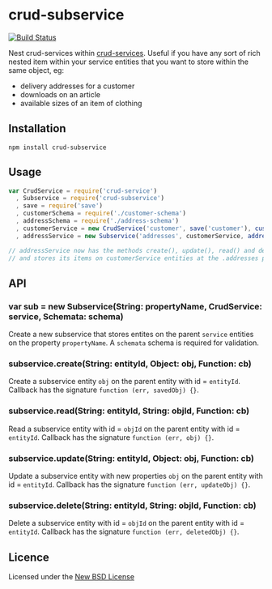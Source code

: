 # crud-subservice

[![Build Status](https://travis-ci.org/bengourley/validity-number-in-range.png?branch=master)](https://travis-ci.org/bengourley/validity-number-in-range)

Nest crud-services within [crud-services](http://npm.im/crud-service). Useful if you have any sort of rich
nested item within your service entities that you want to store within the same object, eg:

- delivery addresses for a customer
- downloads on an article
- available sizes of an item of clothing

## Installation

    npm install crud-subservice

## Usage

```js
var CrudService = require('crud-service')
  , Subservice = require('crud-subservice')
  , save = require('save')
  , customerSchema = require('./customer-schema')
  , addressSchema = require('./address-schema')
  , customerService = new CrudService('customer', save('customer'), customerSchema())
  , addressService = new Subservice('addresses', customerService, addressSchema())

// addressService now has the methods create(), update(), read() and delete()
// and stores its items on customerService entities at the .addresses property.
```

## API

### var sub = new Subservice(String: propertyName, CrudService: service, Schemata: schema)

Create a new subservice that stores entites on the parent `service` entities on the property
`propertyName`. A `schemata` schema is required for validation.

### subservice.create(String: entityId, Object: obj, Function: cb)

Create a subservice entity `obj` on the parent entity with id = `entityId`. Callback
has the signature `function (err, savedObj) {}`.

### subservice.read(String: entityId, String: objId, Function: cb)

Read a subservice entity with id = `objId` on the parent entity with
id = `entityId`. Callback has the signature `function (err, obj) {}`.

### subservice.update(String: entityId, Object: obj, Function: cb)

Update a subservice entity with new properties `obj` on the parent entity with
id = `entityId`. Callback has the signature `function (err, updateObj) {}`.

### subservice.delete(String: entityId, String: objId, Function: cb)

Delete a subservice entity with id = `objId` on the parent entity with
id = `entityId`. Callback has the signature `function (err, deletedObj) {}`.

## Licence
Licensed under the [New BSD License](http://opensource.org/licenses/bsd-license.php)